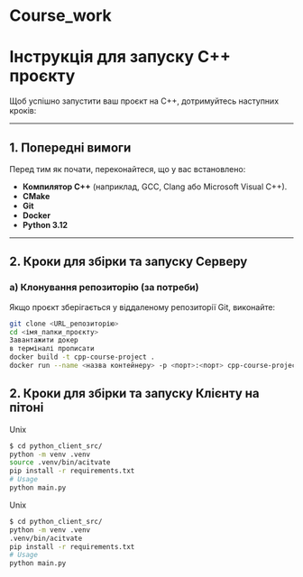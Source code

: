 # Course_work

# Інструкція для запуску C++ проєкту

Щоб успішно запустити ваш проєкт на C++, дотримуйтесь наступних кроків:

---

## 1. Попередні вимоги
Перед тим як почати, переконайтеся, що у вас встановлено:
- **Компилятор C++** (наприклад, GCC, Clang або Microsoft Visual C++).
- **CMake**
- **Git**
- **Docker**
- **Python 3.12**

---

## 2. Кроки для збірки та запуску Серверу

### a) Клонування репозиторію (за потреби)
Якщо проєкт зберігається у віддаленому репозиторії Git, виконайте:
```bash
git clone <URL_репозиторію>
cd <імя_папки_проєкту>
Завантажити докер
в терміналі прописати
docker build -t cpp-course-project .
docker run --name <назва контейнеру> -p <порт>:<порт> cpp-course-project <порт> <кількість потоків для средпулу> <збудувати з існуючими файлами?>
```
## 2. Кроки для збірки та запуску Клієнту на пітоні
Unix
```bash 
$ cd python_client_src/
python -m venv .venv
source .venv/bin/acitvate
pip install -r requirements.txt
# Usage
python main.py
```

Unix
```bash 
$ cd python_client_src/
python -m venv .venv
.venv/bin/acitvate
pip install -r requirements.txt
# Usage
python main.py
```